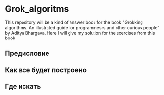 # Grok_algoritms

This repository will be a kind of answer book for the book "Grokking algorithms. An illustrated guide for programmesrs and other curious people" by Aditya Bhargava. Here I will give my solution for the exercises from this book

## Предисловие

## Как все будет построено

## Где искать

